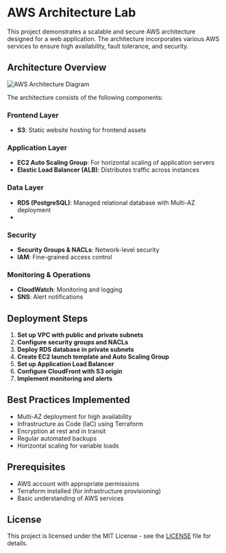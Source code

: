 # AWS Architecture Lab

This project demonstrates a scalable and secure AWS architecture designed for a web application. The architecture incorporates various AWS services to ensure high availability, fault tolerance, and security.

## Architecture Overview

![AWS Architecture Diagram](https://miro.medium.com/max/1400/1*3v8k5K1_7Y9Q5Q5Q5Q5Q5Q.png)

The architecture consists of the following components:

### Frontend Layer
- **S3**: Static website hosting for frontend assets

### Application Layer
- **EC2 Auto Scaling Group**: For horizontal scaling of application servers
- **Elastic Load Balancer (ALB)**: Distributes traffic across instances

### Data Layer
- **RDS (PostgreSQL)**: Managed relational database with Multi-AZ deployment
- 
### Security
- **Security Groups & NACLs**: Network-level security
- **IAM**: Fine-grained access control

### Monitoring & Operations
- **CloudWatch**: Monitoring and logging
- **SNS**: Alert notifications

## Deployment Steps

1. **Set up VPC with public and private subnets**
2. **Configure security groups and NACLs**
3. **Deploy RDS database in private subnets**
4. **Create EC2 launch template and Auto Scaling Group**
5. **Set up Application Load Balancer**
6. **Configure CloudFront with S3 origin**
7. **Implement monitoring and alerts**

## Best Practices Implemented

- Multi-AZ deployment for high availability
- Infrastructure as Code (IaC) using Terraform
- Encryption at rest and in transit
- Regular automated backups
- Horizontal scaling for variable loads

## Prerequisites

- AWS account with appropriate permissions
- Terraform installed (for infrastructure provisioning)
- Basic understanding of AWS services

## License

This project is licensed under the MIT License - see the [LICENSE](LICENSE) file for details.
